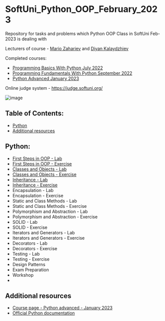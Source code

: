 # SoftUni_Python_OOP_February_2023
Repository for tasks and problems which Python OOP Class in SoftUni Feb-2023 is dealing with

Lecturers of course - [Mario Zahariev](https://github.com/zahariev-webbersof) and [Diyan Kalaydzhiev](https://github.com/DiyanKalaydzhiev23)



Completed courses:
- [Programming Basics With Python July 2022](https://github.com/KaloyanLevenov/programming_fundamentals_python_september_2022/tree/main/001_programming_basics_with_python_july_2022)
- [Programming Fundamentals With Python September 2022](https://github.com/KaloyanLevenov/programming_fundamentals_python_september_2022)
- [Python Advanced January 2023](https://github.com/KaloyanLevenov/python_advanced_SoftUni_Jan_2023)

Online judge system - https://judge.softuni.org/

![image](https://user-images.githubusercontent.com/68993494/185683680-bcfefe65-88fb-4192-b0b2-ff9130c39487.png)

## Table of Contents:

- [Python](#python)
- [Additional resources](#additional-resources)

## Python:

- [First Steps in OOP - Lab](https://github.com/KaloyanLevenov/python_OOP_SoftUni_Feb_2023/tree/main/01_first_steps_in_OOP_lab)
- [First Steps in OOP - Exercise](https://github.com/KaloyanLevenov/python_OOP_SoftUni_Feb_2023/tree/main/02_first_steps_in_OOP_exercise)
- [Classes and Objects - Lab](https://github.com/KaloyanLevenov/python_OOP_SoftUni_Feb_2023/tree/main/03_classes_and_objects_lab)
- [Classes and Objects - Exercise](https://github.com/KaloyanLevenov/python_OOP_SoftUni_Feb_2023/tree/main/04_classes_and_objects_exercise)
- [Inheritance - Lab](https://github.com/KaloyanLevenov/python_OOP_SoftUni_Feb_2023/tree/main/05_inheritance_lab)
- [Inheritance - Exercise](https://github.com/KaloyanLevenov/python_OOP_SoftUni_Feb_2023/tree/main/06_inheritance_exercise)
- Encapsulation - Lab
- Encapsulation - Exercise
- Static and Class Methods - Lab
- Static and Class Methods - Exercise
- Polymorphism and Abstraction - Lab 
- Polymorphism and Abstraction - Exercise
- SOLID - Lab
- SOLID - Exercise
- Iterators and Generators - Lab
- Iterators and Generators - Exercise
- Decorators - Lab
- Decorators - Exercise
- Testing - Lab
- Testing - Exercise
- Design Patterns
- Exam Preparation
- Workshop
- 

## Additional resources

- [Course page - Python advanced - January 2023](https://softuni.bg/trainings/3963/python-advanced-january-2023)
- [Official Python documentation](https://docs.python.org/3/)
